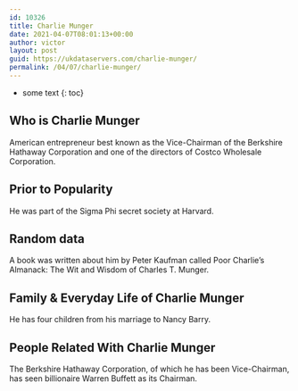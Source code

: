 ```yaml
---
id: 10326
title: Charlie Munger
date: 2021-04-07T08:01:13+00:00
author: victor
layout: post
guid: https://ukdataservers.com/charlie-munger/
permalink: /04/07/charlie-munger/
---
```


* some text
{: toc}


## Who is Charlie Munger



American entrepreneur best known as the Vice-Chairman of the Berkshire Hathaway Corporation and one of the directors of Costco Wholesale Corporation.

                
                
                
## Prior to Popularity



He was part of the Sigma Phi secret society at Harvard.

                
                
                
## Random data



A book was written about him by Peter Kaufman called Poor Charlie&#8217;s Almanack: The Wit and Wisdom of Charles T. Munger.

                
                
                
## Family & Everyday Life of Charlie Munger



He has four children from his marriage to Nancy Barry.

                
                
                
## People Related With Charlie Munger



The Berkshire Hathaway Corporation, of which he has been Vice-Chairman, has seen billionaire Warren Buffett as its Chairman.

                
              
            
          
          
          